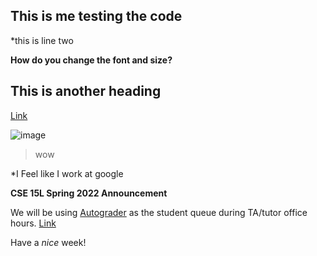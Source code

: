 ## This is me testing the code

*this is line two

**How do you change the font and size?**

## This is another heading

[Link](https://www.yahoo.com/)

![image](https://user-images.githubusercontent.com/103216417/162284972-e3a265fe-9cac-4b26-8ff5-60f364560ce1.png)

>wow

*I Feel like I work at google

**CSE 15L Spring 2022 Announcement** 

We will be using [Autograder](https://autograder.ucsd.edu/) as the student queue during TA/tutor office hours.
[Link](https://github.com/Ivan-R-BS/markdown-parser/commit/c26e7713a5aca1a5b279a807d821861a21b1853a)

Have a _nice_ week!